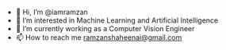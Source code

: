 - 👋 Hi, I’m @iamramzan
- 👀 I’m interested in Machine Learning and Artificial Intelligence
- 🌱 I’m currently working as a Computer Vision Engineer
- 📫 How to reach me ramzanshaheenai@gmail.com

<!--
**iamramzan/iamramzan** is a ✨ _special_ ✨ repository because its `README.md` (this file) appears on your GitHub profile.

Here are some ideas to get you started:

- 🔭 I’m currently working on ...
- 🌱 I’m currently learning ...
- 👯 I’m looking to collaborate on ...
- 🤔 I’m looking for help with ...
- 💬 Ask me about ...
- 📫 How to reach me: ...
- 😄 Pronouns: ...
- ⚡ Fun fact: ...
-->
